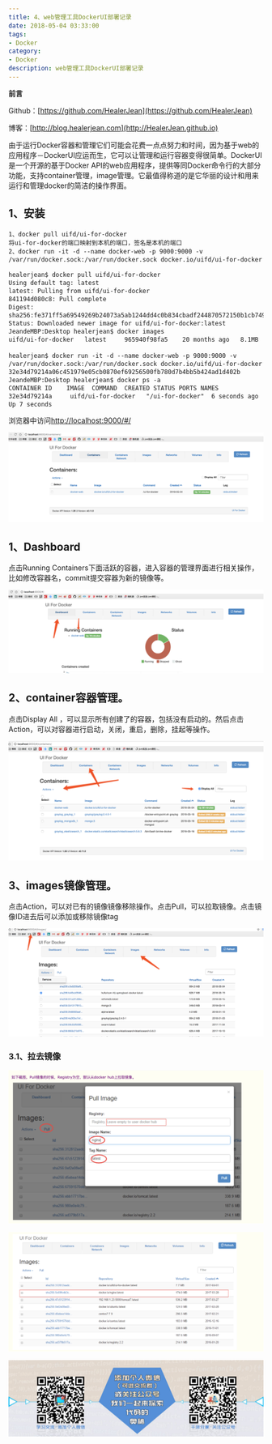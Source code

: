 ```yaml
---
title: 4、web管理工具DockerUI部署记录
date: 2018-05-04 03:33:00
tags: 
- Docker
category: 
- Docker
description: web管理工具DockerUI部署记录
---
```

**前言**     

 Github：[https://github.com/HealerJean](https://github.com/HealerJean)         

 博客：[http://blog.healerjean.com](http://HealerJean.github.io)           




由于运行Docker容器和管理它们可能会花费一点点努力和时间，因为基于web的应用程序－DockerUI应运而生，它可以让管理和运行容器变得很简单。DockerUI是一个开源的基于Docker API的web应用程序，提供等同Docker命令行的大部分功能，支持container管理，image管理。它最值得称道的是它华丽的设计和用来运行和管理docker的简洁的操作界面。


## 1、安装

```
1、docker pull uifd/ui-for-docker
将ui-for-docker的端口映射到本机的端口，签名是本机的端口
2、docker run -it -d --name docker-web -p 9000:9000 -v /var/run/docker.sock:/var/run/docker.sock docker.io/uifd/ui-for-docker 
```
```
healerjean$ docker pull uifd/ui-for-docker  
Using default tag: latest
latest: Pulling from uifd/ui-for-docker
841194d080c8: Pull complete 
Digest: sha256:fe371ff5a69549269b24073a5ab1244dd4c0b834cbadf244870572150b1cb749
Status: Downloaded newer image for uifd/ui-for-docker:latest
JeandeMBP:Desktop healerjean$ docker images
uifd/ui-for-docker   latest     965940f98fa5    20 months ago   8.1MB

healerjean$ docker run -it -d --name docker-web -p 9000:9000 -v /var/run/docker.sock:/var/run/docker.sock docker.io/uifd/ui-for-docker
32e34d79214a06c451979e05cb0870ef69256500fb780d7b4bb5b424ad1d402b
JeandeMBP:Desktop healerjean$ docker ps -a
CONTAINER ID    IMAGE  COMMAND  CREATED STATUS PORTS NAMES
32e34d79214a     uifd/ui-for-docker   "/ui-for-docker"  6 seconds ago       Up 7 seconds         
```

浏览器中访问[http://localhost:9000/#/](http://localhost:9000/#/)

![WX20180504-172702@2x](https://raw.githubusercontent.com/HealerJean/HealerJean.github.io/master/blogImages/WX20180504-172702@2x.png)


## 1、Dashboard

点击Running Containers下面活跃的容器，进入容器的管理界面进行相关操作，比如修改容器名，commit提交容器为新的镜像等。


![WX20180504-172828@2x](https://raw.githubusercontent.com/HealerJean/HealerJean.github.io/master/blogImages/WX20180504-172828@2x.png)

## 2、container容器管理。

点击Display All ，可以显示所有创建了的容器，包括没有启动的。然后点击Action，可以对容器进行启动，关闭，重启，删除，挂起等操作。

![WX20180504-175110@2x](https://raw.githubusercontent.com/HealerJean/HealerJean.github.io/master/blogImages/WX20180504-175110@2x.png)



## 3、images镜像管理。

点击Action，可以对已有的镜像镜像移除操作。点击Pull，可以拉取镜像。点击镜像ID进去后可以添加或移除镜像tag

![WX20180504-175324@2x](https://raw.githubusercontent.com/HealerJean/HealerJean.github.io/master/blogImages/WX20180504-175324@2x.png)


### 3.1、拉去镜像

![WX20180504-180211@2x](https://raw.githubusercontent.com/HealerJean/HealerJean.github.io/master/blogImages/WX20180504-180211@2x.png)


![WX20180504-180219@2x](https://raw.githubusercontent.com/HealerJean/HealerJean.github.io/master/blogImages/WX20180504-180219@2x.png)







![ContactAuthor](https://raw.githubusercontent.com/HealerJean/HealerJean.github.io/master/assets/img/artical_bottom.jpg)




<!-- Gitalk 评论 start  -->

<link rel="stylesheet" href="https://unpkg.com/gitalk/dist/gitalk.css">
<script src="https://unpkg.com/gitalk@latest/dist/gitalk.min.js"></script> 
<div id="gitalk-container"></div>    
 <script type="text/javascript">
    var gitalk = new Gitalk({
		clientID: `1d164cd85549874d0e3a`,
		clientSecret: `527c3d223d1e6608953e835b547061037d140355`,
		repo: `HealerJean.github.io`,
		owner: 'HealerJean',
		admin: ['HealerJean'],
		id: 'dxQ31iKbtrhFw7bU',
    });
    gitalk.render('gitalk-container');
</script> 

<!-- Gitalk end -->

